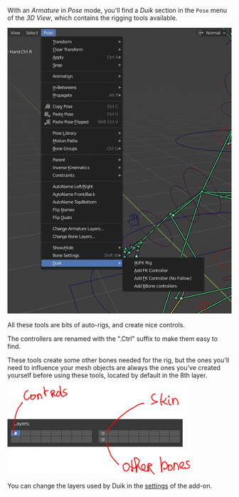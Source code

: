 With an *Armature* in *Pose* mode, you'll find a *Duik* section in the `Pose` menu of the *3D View*, which contains the rigging tools available.

![Pose menu](img\pose-menu.png)

All these tools are bits of auto-rigs, and create nice controls.

The controllers are renamed with the ".Ctrl" suffix to make them easy to find.

These tools create some other bones needed for the rig, but the ones you'll need to influence your mesh objects are always the ones you've created yourself before using these tools, located by default in the 8th layer.

![Layers](img/default-layers.png)

You can change the layers used by Duik in the [settings](settings.md) of the add-on.